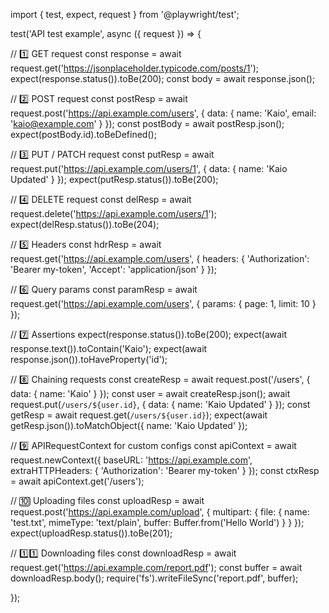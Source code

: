 import { test, expect, request } from '@playwright/test';

test('API test example', async ({ request }) => {

  // 1️⃣ GET request
  const response = await request.get('https://jsonplaceholder.typicode.com/posts/1');
  expect(response.status()).toBe(200);
  const body = await response.json();

  // 2️⃣ POST request
  const postResp = await request.post('https://api.example.com/users', {
    data: { name: 'Kaio', email: 'kaio@example.com' }
  });
  const postBody = await postResp.json();
  expect(postBody.id).toBeDefined();

  // 3️⃣ PUT / PATCH request
  const putResp = await request.put('https://api.example.com/users/1', {
    data: { name: 'Kaio Updated' }
  });
  expect(putResp.status()).toBe(200);

  // 4️⃣ DELETE request
  const delResp = await request.delete('https://api.example.com/users/1');
  expect(delResp.status()).toBe(204);

  // 5️⃣ Headers
  const hdrResp = await request.get('https://api.example.com/users', {
    headers: { 'Authorization': 'Bearer my-token', 'Accept': 'application/json' }
  });

  // 6️⃣ Query params
  const paramResp = await request.get('https://api.example.com/users', {
    params: { page: 1, limit: 10 }
  });

  // 7️⃣ Assertions
  expect(response.status()).toBe(200);
  expect(await response.text()).toContain('Kaio');
  expect(await response.json()).toHaveProperty('id');

  // 8️⃣ Chaining requests
  const createResp = await request.post('/users', { data: { name: 'Kaio' } });
  const user = await createResp.json();
  await request.put(`/users/${user.id}`, { data: { name: 'Kaio Updated' } });
  const getResp = await request.get(`/users/${user.id}`);
  expect(await getResp.json()).toMatchObject({ name: 'Kaio Updated' });

  // 9️⃣ APIRequestContext for custom configs
  const apiContext = await request.newContext({
    baseURL: 'https://api.example.com',
    extraHTTPHeaders: { 'Authorization': 'Bearer my-token' }
  });
  const ctxResp = await apiContext.get('/users');

  // 🔟 Uploading files
  const uploadResp = await request.post('https://api.example.com/upload', {
    multipart: { file: { name: 'test.txt', mimeType: 'text/plain', buffer: Buffer.from('Hello World') } }
  });
  expect(uploadResp.status()).toBe(201);

  // 1️⃣1️⃣ Downloading files
  const downloadResp = await request.get('https://api.example.com/report.pdf');
  const buffer = await downloadResp.body();
  require('fs').writeFileSync('report.pdf', buffer);

});
